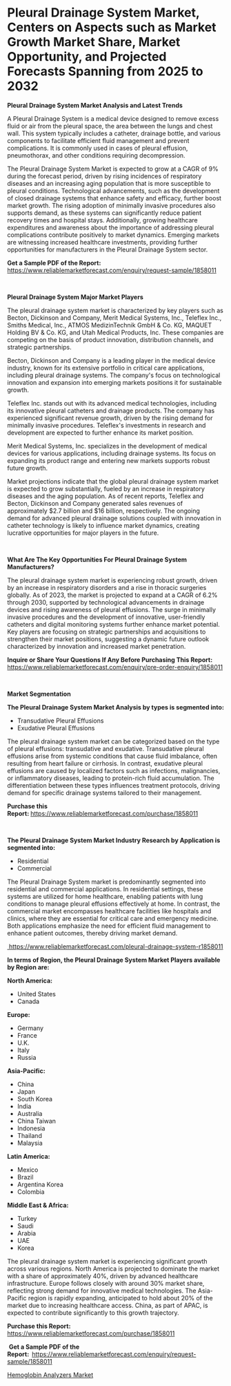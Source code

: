 <p><h1>Pleural Drainage System Market, Centers on Aspects such as Market Growth Market Share, Market Opportunity, and Projected Forecasts Spanning from 2025 to 2032</h1></p><p><strong>Pleural Drainage System Market Analysis and Latest Trends</strong></p>
<p><p>A Pleural Drainage System is a medical device designed to remove excess fluid or air from the pleural space, the area between the lungs and chest wall. This system typically includes a catheter, drainage bottle, and various components to facilitate efficient fluid management and prevent complications. It is commonly used in cases of pleural effusion, pneumothorax, and other conditions requiring decompression.</p><p>The Pleural Drainage System Market is expected to grow at a CAGR of 9% during the forecast period, driven by rising incidences of respiratory diseases and an increasing aging population that is more susceptible to pleural conditions. Technological advancements, such as the development of closed drainage systems that enhance safety and efficacy, further boost market growth. The rising adoption of minimally invasive procedures also supports demand, as these systems can significantly reduce patient recovery times and hospital stays. Additionally, growing healthcare expenditures and awareness about the importance of addressing pleural complications contribute positively to market dynamics. Emerging markets are witnessing increased healthcare investments, providing further opportunities for manufacturers in the Pleural Drainage System sector.</p></p>
<p><strong>Get a Sample PDF of the Report:&nbsp;</strong> <a href="https://www.reliablemarketforecast.com/enquiry/request-sample/1858011?utm_campaign=2750&utm_medium=2&utm_source=Github&utm_content=ia&utm_term=04032025&utm_id=pleural-drainage-system">https://www.reliablemarketforecast.com/enquiry/request-sample/1858011</a></p>
<p>&nbsp;</p>
<p><strong>Pleural Drainage System Major Market Players</strong></p>
<p><p>The pleural drainage system market is characterized by key players such as Becton, Dickinson and Company, Merit Medical Systems, Inc., Teleflex Inc., Smiths Medical, Inc., ATMOS MedizinTechnik GmbH & Co. KG, MAQUET Holding BV & Co. KG, and Utah Medical Products, Inc. These companies are competing on the basis of product innovation, distribution channels, and strategic partnerships.</p><p>Becton, Dickinson and Company is a leading player in the medical device industry, known for its extensive portfolio in critical care applications, including pleural drainage systems. The company's focus on technological innovation and expansion into emerging markets positions it for sustainable growth.</p><p>Teleflex Inc. stands out with its advanced medical technologies, including its innovative pleural catheters and drainage products. The company has experienced significant revenue growth, driven by the rising demand for minimally invasive procedures. Teleflex's investments in research and development are expected to further enhance its market position.</p><p>Merit Medical Systems, Inc. specializes in the development of medical devices for various applications, including drainage systems. Its focus on expanding its product range and entering new markets supports robust future growth.</p><p>Market projections indicate that the global pleural drainage system market is expected to grow substantially, fueled by an increase in respiratory diseases and the aging population. As of recent reports, Teleflex and Becton, Dickinson and Company generated sales revenues of approximately $2.7 billion and $16 billion, respectively. The ongoing demand for advanced pleural drainage solutions coupled with innovation in catheter technology is likely to influence market dynamics, creating lucrative opportunities for major players in the future.</p></p>
<p>&nbsp;</p>
<p><strong>What Are The Key Opportunities For Pleural Drainage System Manufacturers?</strong></p>
<p><p>The pleural drainage system market is experiencing robust growth, driven by an increase in respiratory disorders and a rise in thoracic surgeries globally. As of 2023, the market is projected to expand at a CAGR of 6.2% through 2030, supported by technological advancements in drainage devices and rising awareness of pleural effusions. The surge in minimally invasive procedures and the development of innovative, user-friendly catheters and digital monitoring systems further enhance market potential. Key players are focusing on strategic partnerships and acquisitions to strengthen their market positions, suggesting a dynamic future outlook characterized by innovation and increased market penetration.</p></p>
<p><strong>Inquire or Share Your Questions If Any Before Purchasing This Report:</strong> <a href="https://www.reliablemarketforecast.com/enquiry/pre-order-enquiry/1858011?utm_campaign=2750&utm_medium=2&utm_source=Github&utm_content=ia&utm_term=04032025&utm_id=pleural-drainage-system">https://www.reliablemarketforecast.com/enquiry/pre-order-enquiry/1858011</a></p>
<p>&nbsp;</p>
<p><strong>Market Segmentation</strong></p>
<p><strong>The Pleural Drainage System Market Analysis by types is segmented into:</strong></p>
<p><ul><li>Transudative Pleural Effusions</li><li>Exudative Pleural Effusions</li></ul></p>
<p><p>The pleural drainage system market can be categorized based on the type of pleural effusions: transudative and exudative. Transudative pleural effusions arise from systemic conditions that cause fluid imbalance, often resulting from heart failure or cirrhosis. In contrast, exudative pleural effusions are caused by localized factors such as infections, malignancies, or inflammatory diseases, leading to protein-rich fluid accumulation. The differentiation between these types influences treatment protocols, driving demand for specific drainage systems tailored to their management.</p></p>
<p><strong>Purchase this Report:&nbsp;</strong><a href="https://www.reliablemarketforecast.com/purchase/1858011?utm_campaign=2750&utm_medium=2&utm_source=Github&utm_content=ia&utm_term=04032025&utm_id=pleural-drainage-system">https://www.reliablemarketforecast.com/purchase/1858011</a></p>
<p>&nbsp;</p>
<p><strong>The Pleural Drainage System Market Industry Research by Application is segmented into:</strong></p>
<p><ul><li>Residential</li><li>Commercial</li></ul></p>
<p><p>The Pleural Drainage System market is predominantly segmented into residential and commercial applications. In residential settings, these systems are utilized for home healthcare, enabling patients with lung conditions to manage pleural effusions effectively at home. In contrast, the commercial market encompasses healthcare facilities like hospitals and clinics, where they are essential for critical care and emergency medicine. Both applications emphasize the need for efficient fluid management to enhance patient outcomes, thereby driving market demand.</p></p>
<p><a href="https://www.reliablemarketforecast.com/pleural-drainage-system-r1858011?utm_campaign=2750&utm_medium=2&utm_source=Github&utm_content=ia&utm_term=04032025&utm_id=pleural-drainage-system">&nbsp;https://www.reliablemarketforecast.com/pleural-drainage-system-r1858011</a></p>
<p><strong>In terms of Region, the Pleural Drainage System Market Players available by Region are:</strong></p>
<p>
    <p> <strong> North America: </strong>
        <ul>
            <li>United States</li>
            <li>Canada</li>
        </ul>
        </p> 
    <p> <strong> Europe: </strong>
        <ul>
            <li>Germany</li>
            <li>France</li>
            <li>U.K.</li>
            <li>Italy</li>
            <li>Russia</li>
        </ul>
        </p> 
    <p> <strong> Asia-Pacific: </strong>
        <ul>
            <li>China</li>
            <li>Japan</li>
            <li>South Korea</li>
            <li>India</li>
            <li>Australia</li>
            <li>China Taiwan</li>
            <li>Indonesia</li>
            <li>Thailand</li>
            <li>Malaysia</li>
        </ul>
        </p> 
    <p> <strong> Latin America: </strong>
        <ul>
            <li>Mexico</li>
            <li>Brazil</li>
            <li>Argentina Korea</li>
            <li>Colombia</li>
        </ul>
        </p> 
    <p> <strong> Middle East & Africa: </strong>
        <ul>
            <li>Turkey</li>
            <li>Saudi</li>
            <li>Arabia</li>
            <li>UAE</li>
            <li>Korea</li>
        </ul>
    </p>
    </p>
<p><p>The pleural drainage system market is experiencing significant growth across various regions. North America is projected to dominate the market with a share of approximately 40%, driven by advanced healthcare infrastructure. Europe follows closely with around 30% market share, reflecting strong demand for innovative medical technologies. The Asia-Pacific region is rapidly expanding, anticipated to hold about 20% of the market due to increasing healthcare access. China, as part of APAC, is expected to contribute significantly to this growth trajectory.</p></p>
<p><strong>Purchase this Report: </strong><a href="https://www.reliablemarketforecast.com/purchase/1858011?utm_campaign=2750&utm_medium=2&utm_source=Github&utm_content=ia&utm_term=04032025&utm_id=pleural-drainage-system">https://www.reliablemarketforecast.com/purchase/1858011</a></p>
<p>&nbsp;<strong>Get a Sample PDF of the Report:&nbsp;&nbsp;</strong><a href="https://www.reliablemarketforecast.com/enquiry/request-sample/1858011?utm_campaign=2750&utm_medium=2&utm_source=Github&utm_content=ia&utm_term=04032025&utm_id=pleural-drainage-system">https://www.reliablemarketforecast.com/enquiry/request-sample/1858011</a></p>
<p><strong></strong></p>
<p><p><a href="https://github.com/dolorespeddico90/Market-Research-Report-List-1/blob/main/hemoglobin-analyzers-market.md?utm_campaign=2750&utm_medium=2&utm_source=Github&utm_content=ia&utm_term=04032025&utm_id=pleural-drainage-system">Hemoglobin Analyzers Market</a></p></p>